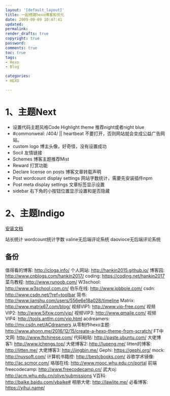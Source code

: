```yaml
---
layout: '[default_layout]'   
title: 一起搭建hexo博客和优化           
date: 2009-09-09 10:47:41  
updated: 
permalink: 
render_drafts: true
copyright: true
password: 
comments: true
toc: true                  
tags:                        
- Hexo
- Blog

categories:                  
- HEXO

---
```

# 1、主题Next
- 设置代码主题风格Code Highlight theme      推荐night或者night blue
- #commonweal: /404/ || heartbeat         不要打开，否则网站就会变成公益广告网站。
- custom logo    博主头像，好奇怪，没有设置成功
- Socil          友情链接
- Schemes        博客主题推荐Mist
- Reward         打赏功能
- Declare license on posts            博客文章转载声明
- Post wordcount display settings     网站字数统计，需要先安装插件npm
- Post meta display settings          文章标签显示设置
- sidebar        右下角的小按钮位置显示设置和是否隐藏
<!--more-->


# 2、主题Indigo
[安装文档](https://github.com/yscoder/hexo-theme-indigo/wiki)

站长统计
wordcount统计字数
valine无后端评论系统
daovioce无后端评论系统

## 备份
  值得看的博客: http://cloga.info/
  个人网站: http://hankin2015.github.io/
  博客园: http://www.cnblogs.com/hankin2017/
  coding: https://coding.net/hankin2017
  菜鸟教程: http://www.runoob.com/
  W3school: http://www.w3school.com.cn/
  伯乐在线: http://www.jobbole.com/
  csdn: http://www.csdn.net/?ref=toolbar
  简书: http://www.jianshu.com/users/556e6e18a028/timeline
  Matrix: http://www.matrix67.com/blog/
  视频VIP1: http://www.vip-free.com/
  视频VIP2: http://www.5ifxw.com/vip/
  视频VIP3: http://www.qmaile.com/
  视频VIP4: http://tools.antlm.com/vip.html
  acdreamers: http://my.csdn.net/ACdreamers
  从零制作hexo主题: http://www.ahonn.me/2016/12/15/create-a-hexo-theme-from-scratch/
  FT中文网: http://www.ftchinese.com/
  代码粘贴: http://paste.ubuntu.com/
  大佬博客1: http://www.ichengs.top/
  大佬博客2: http://lupeng.me/
  litten的博客: http://litten.me/
  大佬博客3: http://jingbin.me/
  Gephi: https://gephi.org/
  mock: http://nuysoft.com/
  计算机书籍控: http://bestcbooks.com/
  谷歌学术镜像: http://ac.scmor.com/
  珞珈在线: http://www.mooc.whu.edu.cn/portal
  前端freecodecamp: http://www.freecodecamp.cn/
  武大oj: http://acm.whu.edu.cn/olive/submissions
  V百科: http://baike.baidu.com/vbaike#
  相册大佬: http://lawlite.me/
  必看博客: https://yihui.name/



